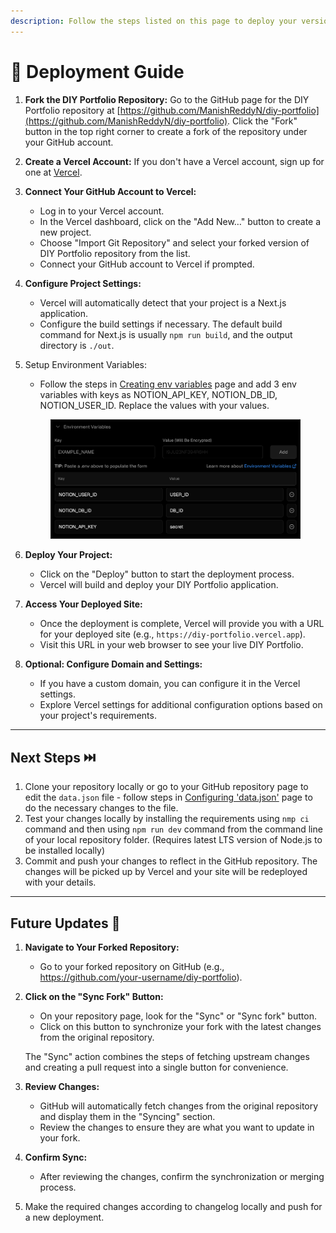 ```yaml
---
description: Follow the steps listed on this page to deploy your version of DIY Portfolio.
---
```


# 🚚 Deployment Guide

1. **Fork the DIY Portfolio Repository:** Go to the GitHub page for the DIY Portfolio repository at [https://github.com/ManishReddyN/diy-portfolio](https://github.com/ManishReddyN/diy-portfolio). Click the "Fork" button in the top right corner to create a fork of the repository under your GitHub account.
2. **Create a Vercel Account:** If you don't have a Vercel account, sign up for one at [Vercel](https://vercel.com/).
3. **Connect Your GitHub Account to Vercel:**
   * Log in to your Vercel account.
   * In the Vercel dashboard, click on the "Add New…" button to create a new project.
   * Choose "Import Git Repository" and select your forked version of DIY Portfolio repository from the list.
   * Connect your GitHub account to Vercel if prompted.
4. **Configure Project Settings:**
   * Vercel will automatically detect that your project is a Next.js application.
   * Configure the build settings if necessary. The default build command for Next.js is usually `npm run build`, and the output directory is `./out`.
5.  Setup Environment Variables:

    * Follow the steps in [Creating env variables](creating-env-variables.md) page and add 3 env variables with keys as NOTION\_API\_KEY, NOTION\_DB\_ID, NOTION\_USER\_ID. Replace the values with your values.

    <figure><img src=".gitbook/assets/image (2).png" alt=""><figcaption></figcaption></figure>
6. **Deploy Your Project:**
   * Click on the "Deploy" button to start the deployment process.
   * Vercel will build and deploy your DIY Portfolio application.
7. **Access Your Deployed Site:**
   * Once the deployment is complete, Vercel will provide you with a URL for your deployed site (e.g., `https://diy-portfolio.vercel.app`).
   * Visit this URL in your web browser to see your live DIY Portfolio.
8. **Optional: Configure Domain and Settings:**
   * If you have a custom domain, you can configure it in the Vercel settings.
   * Explore Vercel settings for additional configuration options based on your project's requirements.

***

## Next Steps ⏭️

1. Clone your repository locally or go to your GitHub repository page to edit the `data.json` file - follow steps in [Configuring 'data.json'](configuring-data.json.md) page to do the necessary changes to the file.
2. Test your changes locally by installing the requirements using `nmp ci` command and then using `npm run dev` command from the command line of your local repository folder. (Requires latest LTS version of Node.js to be installed locally)
3. Commit and push your changes to reflect in the GitHub repository. The changes will be picked up by Vercel and your site will be redeployed with your details.

***

## Future Updates 🔮

1. **Navigate to Your Forked Repository:**
   * Go to your forked repository on GitHub (e.g., https://github.com/your-username/diy-portfolio).
2.  **Click on the "Sync Fork" Button:**

    * On your repository page, look for the "Sync" or "Sync fork" button.
    * Click on this button to synchronize your fork with the latest changes from the original repository.

    The "Sync" action combines the steps of fetching upstream changes and creating a pull request into a single button for convenience.
3. **Review Changes:**
   * GitHub will automatically fetch changes from the original repository and display them in the "Syncing" section.
   * Review the changes to ensure they are what you want to update in your fork.
4. **Confirm Sync:**
   * After reviewing the changes, confirm the synchronization or merging process.
5. Make the required changes according to changelog locally and push for a new deployment.

